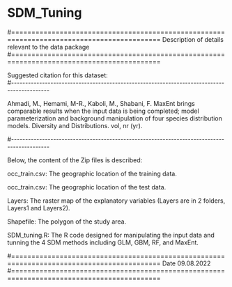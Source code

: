 # SDM_Tuning

#===========================================================================================
 Description of details relevant to the data package
#===========================================================================================

Suggested citation for this dataset:   
#-------------------------------------------------------------------------------------------

Ahmadi, M., Hemami, M-R., Kaboli, M., Shabani, F.
MaxEnt brings comparable results when the input data is being completed; model parameterization and background manipulation of four species distribution models. Diversity and Distributions. vol, nr (yr).

#-------------------------------------------------------------------------------------------


Below, the content of the Zip files is described:

occ_train.csv: 
The geographic location of the training data. 

occ_train.csv: 
The geographic location of the test data.


Layers:
The raster map of the explanatory variables (Layers are in 2 folders, Layers1 and Layers2).

Shapefile:
The polygon of the study area.

SDM_tuning.R:
The R code designed for manipulating the input data and tunning the 4 SDM methods including GLM, GBM, RF, and MaxEnt.


#===========================================================================================
Date 09.08.2022
#===========================================================================================


